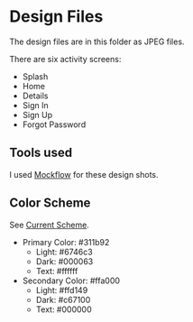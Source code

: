 # Design Files

The design files are in this folder as JPEG files.

There are six activity screens:

* Splash
* Home
* Details
* Sign In
* Sign Up
* Forgot Password 

## Tools used

I used [Mockflow](https://mockflow.com/app/#Wireframe) for these design shots.

## Color Scheme

See [Current Scheme](https://material.io/color/#!/?view.left=0&view.right=0&primary.color=311B92&secondary.color=FFA000).

* Primary Color: #311b92
  * Light: #6746c3
  * Dark: #000063
  * Text: #ffffff
* Secondary Color: #ffa000
  * Light: #ffd149
  * Dark: #c67100
  * Text: #000000

